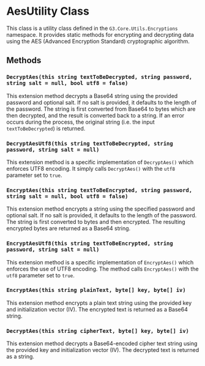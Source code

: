 # AesUtility Class

This class is a utility class defined in the `G3.Core.Utils.Encryptions` namespace. It provides static methods for encrypting and decrypting data using the AES (Advanced Encryption Standard) cryptographic algorithm.

## Methods

### `DecryptAes(this string textToBeDecrypted, string password, string salt = null, bool utf8 = false)` 

This extension method decrypts a Base64 string using the provided password and optional salt. If no salt is provided, it defaults to the length of the password. The string is first converted from Base64 to bytes which are then decrypted, and the result is converted back to a string. If an error occurs during the process, the original string (i.e. the input `textToBeDecrypted`) is returned. 

### `DecryptAesUtf8(this string textToBeDecrypted, string password, string salt = null)`

This extension method is a specific implementation of `DecryptAes()` which enforces UTF8 encoding. It simply calls `DecryptAes()` with the `utf8` parameter set to `true`.

### `EncryptAes(this string textToBeEncrypted, string password, string salt = null, bool utf8 = false)`

This extension method encrypts a string using the specified password and optional salt. If no salt is provided, it defaults to the length of the password. The string is first converted to bytes and then encrypted. The resulting encrypted bytes are returned as a Base64 string.

### `EncryptAesUtf8(this string textToBeEncrypted, string password, string salt = null)`

This extension method is a specific implementation of `EncryptAes()` which enforces the use of UTF8 encoding. The method calls `EncryptAes()` with the `utf8` parameter set to `true`.

### `EncryptAes(this string plainText, byte[] key, byte[] iv)`

This extension method encrypts a plain text string using the provided key and initialization vector (IV). The encrypted text is returned as a Base64 string.

### `DecryptAes(this string cipherText, byte[] key, byte[] iv)`

This extension method decrypts a Base64-encoded cipher text string using the provided key and initialization vector (IV). The decrypted text is returned as a string.